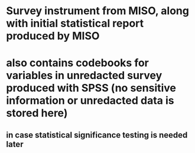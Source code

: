 # Survey instrument  from MISO, along with initial statistical report produced by MISO
# also contains codebooks for variables in unredacted survey produced with SPSS (no sensitive information or unredacted data is stored here) 
## in case statistical significance testing is needed later 
